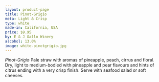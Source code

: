 ```yaml
---
layout: product-page
title: Pinot-Grigio
meta: Light & Crisp
type: white
made-in: California, USA
price: $9.95
by: E & J Gallo Winery
alcohol: 13.0%
image: white-pinotgrigio.jpg
---
```


*Pinot-Grigio* Pale straw with aromas of pineapple, peach, cirrus and floral. Dry, light to medium-bodied with pineapple and pear flavours and hints of citrus ending with a very crisp finish. Serve with seafood salad or soft cheeses.
